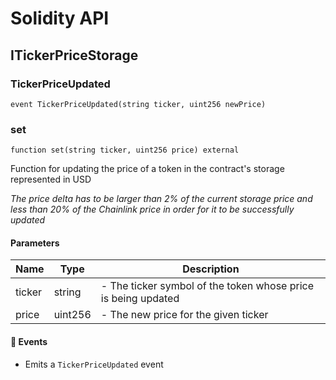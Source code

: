 # Solidity API

## ITickerPriceStorage

### TickerPriceUpdated

```solidity
event TickerPriceUpdated(string ticker, uint256 newPrice)
```

### set

```solidity
function set(string ticker, uint256 price) external
```

Function for updating the price of a token in the contract's storage represented in USD

_The price delta has to be larger than 2% of the current storage price
and less than 20% of the Chainlink price in order for it to be successfully updated_

#### Parameters

| Name | Type | Description |
| ---- | ---- | ----------- |
| ticker | string | - The ticker symbol of the token whose price is being updated |
| price | uint256 | - The new price for the given ticker |

#### 📅 Events
* Emits a `TickerPriceUpdated` event

